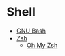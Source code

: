 # Shell

- [GNU Bash](https://www.gnu.org/software/bash/)
- [Zsh](https://www.zsh.org/)
  - [Oh My Zsh](https://ohmyz.sh/)
